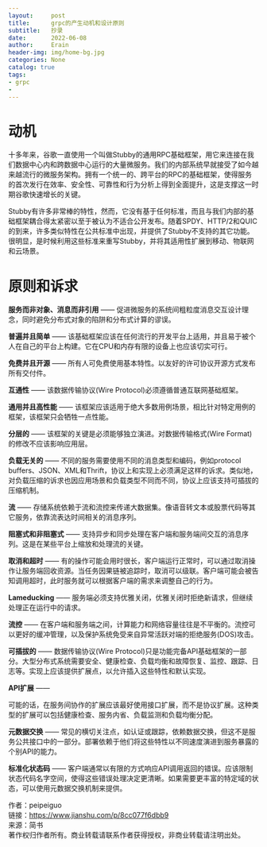 ```yaml
---
layout:     post
title:      grpc的产生动机和设计原则
subtitle:   抄录
date:       2022-06-08
author:     Erain
header-img: img/home-bg.jpg
categories: None
catalog: true
tags:
- grpc
- 
---
```


# 动机

十多年来，谷歌一直使用一个叫做Stubby的通用RPC基础框架，用它来连接在我们数据中心内和跨数据中心运行的大量微服务。我们的内部系统早就接受了如今越来越流行的微服务架构。拥有一个统一的、跨平台的RPC的基础框架，使得服务的首次发行在效率、安全性、可靠性和行为分析上得到全面提升，这是支撑这一时期谷歌快速增长的关键。

Stubby有许多非常棒的特性，然而，它没有基于任何标准，而且与我们内部的基础框架耦合得太紧密以至于被认为不适合公开发布。随着SPDY、HTTP/2和QUIC的到来，许多类似特性在公共标准中出现，并提供了Stubby不支持的其它功能。很明显，是时候利用这些标准来重写Stubby，并将其适用性扩展到移动、物联网和云场景。

# 原则和诉求

**服务而非对象、消息而非引用** —— 促进微服务的系统间粗粒度消息交互设计理念，同时避免分布式对象的陷阱和分布式计算的谬误。

**普遍并且简单** —— 该基础框架应该在任何流行的开发平台上适用，并且易于被个人在自己的平台上构建。它在CPU和内存有限的设备上也应该切实可行。

**免费并且开源** —— 所有人可免费使用基本特性。以友好的许可协议开源方式发布所有交付件。

**互通性** —— 该数据传输协议(Wire Protocol)必须遵循普通互联网基础框架。

**通用并且高性能** —— 该框架应该适用于绝大多数用例场景，相比针对特定用例的框架，该框架只会牺牲一点性能。

**分层的** —— 该框架的关键是必须能够独立演进。对数据传输格式(Wire Format)的修改不应该影响应用层。

**负载无关的** —— 不同的服务需要使用不同的消息类型和编码，例如protocol buffers、JSON、XML和Thrift，协议上和实现上必须满足这样的诉求。类似地，对负载压缩的诉求也因应用场景和负载类型不同而不同，协议上应该支持可插拔的压缩机制。

**流** —— 存储系统依赖于流和流控来传递大数据集。像语音转文本或股票代码等其它服务，依靠流表达时间相关的消息序列。

**阻塞式和非阻塞式** —— 支持异步和同步处理在客户端和服务端间交互的消息序列。这是在某些平台上缩放和处理流的关键。

**取消和超时** —— 有的操作可能会用时很长，客户端运行正常时，可以通过取消操作让服务端回收资源。当任务因果链被追踪时，取消可以级联。客户端可能会被告知调用超时，此时服务就可以根据客户端的需求来调整自己的行为。

**Lameducking** —— 服务端必须支持优雅关闭，优雅关闭时拒绝新请求，但继续处理正在运行中的请求。

**流控** —— 在客户端和服务端之间，计算能力和网络容量往往是不平衡的。流控可以更好的缓冲管理，以及保护系统免受来自异常活跃对端的拒绝服务(DOS)攻击。

**可插拔的** —— 数据传输协议(Wire Protocol)只是功能完备API基础框架的一部分。大型分布式系统需要安全、健康检查、负载均衡和故障恢复、监控、跟踪、日志等。实现上应该提供扩展点，以允许插入这些特性和默认实现。

**API扩展** ——

可能的话，在服务间协作的扩展应该最好使用接口扩展，而不是协议扩展。这种类型的扩展可以包括健康检查、服务内省、负载监测和负载均衡分配。

**元数据交换** —— 常见的横切关注点，如认证或跟踪，依赖数据交换，但这不是服务公共接口中的一部分。部署依赖于他们将这些特性以不同速度演进到服务暴露的个别API的能力。

**标准化状态码** —— 客户端通常以有限的方式响应API调用返回的错误。应该限制状态代码名字空间，使得这些错误处理决定更清晰。如果需要更丰富的特定域的状态，可以使用元数据交换机制来提供。


作者：peipeiguo   
链接：https://www.jianshu.com/p/8cc077f6dbb9    
来源：简书    
著作权归作者所有。商业转载请联系作者获得授权，非商业转载请注明出处。    